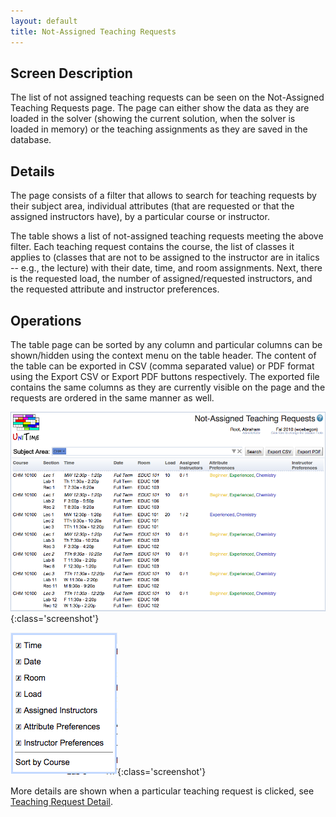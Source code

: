 ```yaml
---
layout: default
title: Not-Assigned Teaching Requests
---
```



## Screen Description

The list of not assigned teaching requests can be seen on the Not-Assigned Teaching Requests page. The page can either show the data as they are loaded in the solver (showing the current solution, when the solver is loaded in memory) or the teaching assignments as they are saved in the database.

## Details

The page consists of a filter that allows to search for teaching requests by their subject area, individual attributes (that are requested or that the assigned instructors have), by a particular course or instructor.

The table shows a list of not-assigned teaching requests meeting the above filter. Each teaching request contains the course, the list of classes it applies to (classes that are not to be assigned to the instructor are in italics -- e.g., the lecture) with their date, time, and room assignments. Next, there is the requested load, the number of assigned/requested instructors, and the requested attribute and instructor preferences.

## Operations

The table page can be sorted by any column and particular columns can be shown/hidden using the context menu on the table header. The content of the table can be exported in CSV (comma separated value) or PDF format using the Export CSV or Export PDF buttons respectively. The exported file contains the same columns as they are currently visible on the page and the requests are ordered in the same manner as well.


![Not-Assigned Teaching Requests](images/not-assigned-teaching-requests-1.png){:class='screenshot'}


![Not-Assigned Teaching Requests](images/not-assigned-teaching-requests-2.png){:class='screenshot'}

More details are shown when a particular teaching request is clicked, see [Teaching Request Detail](teaching-request-detail).
